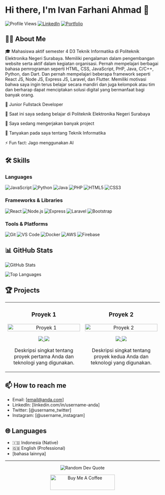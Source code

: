 # Hi there, I'm Ivan Farhani Ahmad 👋

![Profile Views](https://komarev.com/ghpvc/?username=username-anda&color=brightgreen)
[![LinkedIn](https://img.shields.io/badge/LinkedIn-Connect-blue)](https://linkedin.com/in/ivanfarhani22)
[![Portfolio](https://img.shields.io/badge/Portfolio-Visit-success)]([https://portfolio-anda.com](https://ivanfarhani22.github.io/web/portofolio.html))

## 👨‍💻 About Me

🎓 Mahasiswa aktif semester 4 D3 Teknik Informatika di Politeknik Elektronika Negeri Surabaya. Memiliki pengalaman dalam pengembangan website serta aktif dalam kegiatan organisasi. Pernah mempelajari berbagai bahasa pemrograman seperti HTML, CSS, JavaScript, PHP, Java, C/C++, Python, dan Dart. Dan pernah mempelajari beberapa framework seperti React JS, Node JS, Express JS, Laravel, dan Flutter. Memiliki motivasi bahwa saya ingin terus belajar secara mandiri dan juga kelompok atau tim dan berharap dapat menciptakan solusi digital yang bermanfaat bagi banyak orang.

💼 Junior Fullstack Developer

🏫 Saat ini saya sedang belajar di Politeknik Elektronika Negeri Surabaya

🔭 Saya sedang mengerjakan banyak project

💬 Tanyakan pada saya tentang Teknik Informatika

⚡ Fun fact: Jago menggunakan AI

## 🛠️ Skills

### Languages
![JavaScript](https://img.shields.io/badge/-JavaScript-F7DF1E?style=flat-square&logo=javascript&logoColor=black)
![Python](https://img.shields.io/badge/-Python-3776AB?style=flat-square&logo=python&logoColor=white)
![Java](https://img.shields.io/badge/-Java-007396?style=flat-square&logo=java&logoColor=white)
![PHP](https://img.shields.io/badge/-PHP-777BB4?style=flat-square&logo=php&logoColor=white)
![HTML5](https://img.shields.io/badge/-HTML5-E34F26?style=flat-square&logo=html5&logoColor=white)
![CSS3](https://img.shields.io/badge/-CSS3-1572B6?style=flat-square&logo=css3&logoColor=white)

### Frameworks & Libraries
![React](https://img.shields.io/badge/-React-61DAFB?style=flat-square&logo=react&logoColor=black)
![Node.js](https://img.shields.io/badge/-Node.js-339933?style=flat-square&logo=nodedotjs&logoColor=white)
![Express](https://img.shields.io/badge/-Express-000000?style=flat-square&logo=express&logoColor=white)
![Laravel](https://img.shields.io/badge/-Laravel-FF2D20?style=flat-square&logo=laravel&logoColor=white)
![Bootstrap](https://img.shields.io/badge/-Bootstrap-7952B3?style=flat-square&logo=bootstrap&logoColor=white)

### Tools & Platforms
![Git](https://img.shields.io/badge/-Git-F05032?style=flat-square&logo=git&logoColor=white)
![VS Code](https://img.shields.io/badge/-VS%20Code-007ACC?style=flat-square&logo=visual-studio-code&logoColor=white)
![Docker](https://img.shields.io/badge/-Docker-2496ED?style=flat-square&logo=docker&logoColor=white)
![AWS](https://img.shields.io/badge/-AWS-232F3E?style=flat-square&logo=amazon-aws&logoColor=white)
![Firebase](https://img.shields.io/badge/-Firebase-FFCA28?style=flat-square&logo=firebase&logoColor=black)

## 📊 GitHub Stats

![GitHub Stats](https://github-readme-stats.vercel.app/api?username=username-anda&show_icons=true&theme=radical)

![Top Languages](https://github-readme-stats.vercel.app/api/top-langs/?username=username-anda&layout=compact&theme=radical)

## 🏆 Projects

<table>
  <tr>
    <td width="50%">
      <h3 align="center">Proyek 1</h3>
      <p align="center">
        <a href="https://github.com/username-anda/nama-repo-1" target="_blank">
          <img src="https://via.placeholder.com/300x200?text=Screenshot+Proyek+1" width="100%" alt="Proyek 1"/>
        </a>
        <p align="center">
          <a href="https://github.com/username-anda/nama-repo-1" target="_blank">
            <img src="https://img.shields.io/badge/Code-View-blue?style=for-the-badge&logo=github"/>
          </a>
          <a href="https://demo-proyek1.com" target="_blank">
            <img src="https://img.shields.io/badge/Demo-Visit-success?style=for-the-badge&logo=vercel"/>
          </a>
        </p>
        <p align="center">Deskripsi singkat tentang proyek pertama Anda dan teknologi yang digunakan.</p>
      </p>
    </td>
    <td width="50%">
      <h3 align="center">Proyek 2</h3>
      <p align="center">
        <a href="https://github.com/username-anda/nama-repo-2" target="_blank">
          <img src="https://via.placeholder.com/300x200?text=Screenshot+Proyek+2" width="100%" alt="Proyek 2"/>
        </a>
        <p align="center">
          <a href="https://github.com/username-anda/nama-repo-2" target="_blank">
            <img src="https://img.shields.io/badge/Code-View-blue?style=for-the-badge&logo=github"/>
          </a>
          <a href="https://demo-proyek2.com" target="_blank">
            <img src="https://img.shields.io/badge/Demo-Visit-success?style=for-the-badge&logo=vercel"/>
          </a>
        </p>
        <p align="center">Deskripsi singkat tentang proyek kedua Anda dan teknologi yang digunakan.</p>
      </p>
    </td>
  </tr>
</table>

## 📫 How to reach me

- Email: [email@anda.com]
- LinkedIn: [linkedin.com/in/username-anda]
- Twitter: [@username_twitter]
- Instagram: [@username_instagram]

## 🌐 Languages

- 🇮🇩 Indonesia (Native)
- 🇬🇧 English (Professional)
- [bahasa lainnya]

---

<p align="center">
  <img src="https://quotes-github-readme.vercel.app/api?type=horizontal&theme=dark" alt="Random Dev Quote"/>
</p>

<p align="center">
  <a href="https://www.buymeacoffee.com/username-anda">
    <img src="https://cdn.buymeacoffee.com/buttons/v2/default-yellow.png" height="50" width="210" alt="Buy Me A Coffee"/>
  </a>
</p>

